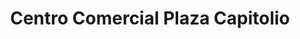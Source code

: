 ---
title: "Centro Comercial Plaza Capitolio"
url: /caracas/centro-comercial-plaza-capitolio/
shop: centro comercial
---